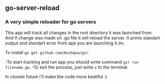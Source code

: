 ## go-server-reload ##
### A very simple reloader for go servers ###
This app will track all changes in the root directory it was launched from. 
And if change was made on .go file it will reload the server. 
It prints standart output and standart error from app you are launching it on.

To install `go get github.com/Koshqua/gsr`.



-To start tracking and run app you should write command `gsr run filename.go`.
-To exit the process, just write `x` to the terminal. 

In closest future i'll make the code more beatiful :) 

